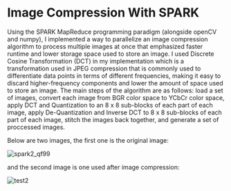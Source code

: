 # Image Compression With SPARK

Using the SPARK MapReduce programming paradigm (alongside openCV and numpy), I implemented a way to parallelize an image compression algorithm to process multiple images at once that emphasized faster runtime and lower storage space used to store an image. I used Discrete Cosine Transformation (DCT) in my implementation which is a transformation used in JPEG compression that is commonly used to differentiate data points in terms of different frequencies, making it easy to discard higher-frequency components and lower the amount of space used to store an image. The main steps of the algorithm are as follows: load a set of images, convert each image from BGR color space to YCbCr color space, apply DCT and Quantization to an 8 x 8 sub-blocks of each part of each image, apply De-Quantization and Inverse DCT to 8 x 8 sub-blocks of each part of each image, stitch the images back together, and generate a set of proccessed images.

Below are two images, the first one is the original image:

![spark2_qf99](https://user-images.githubusercontent.com/16792195/62656580-5d2c0e00-b919-11e9-977c-3e04d832639f.jpg)

and the second image is one used after image compression:

![test2](https://user-images.githubusercontent.com/16792195/62656587-62895880-b919-11e9-9229-7c4a29962bb3.jpg)
